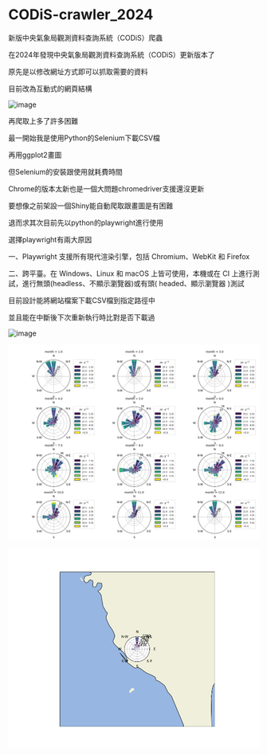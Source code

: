# CODiS-crawler_2024
新版中央氣象局觀測資料查詢系統（CODiS）爬蟲

在2024年發現中央氣象局觀測資料查詢系統（CODiS）更新版本了

原先是以修改網址方式即可以抓取需要的資料

目前改為互動式的網頁結構

![image](https://github.com/gtgrthrst/CODiS-crawler_2024/assets/37490507/cffbd51d-8a36-41ea-bd5b-e877533eb15f)

再爬取上多了許多困難

最一開始我是使用Python的Selenium下載CSV檔

再用ggplot2畫圖

但Selenium的安裝跟使用就耗費時間

Chrome的版本太新也是一個大問題chromedriver支援還沒更新

要想像之前架設一個Shiny能自動爬取跟畫圖是有困難

退而求其次目前先以python的playwright進行使用

選擇playwright有兩大原因

一、Playwright 支援所有現代渲染引擎，包括 Chromium、WebKit 和 Firefox

二、跨平臺。在 Windows、Linux 和 macOS 上皆可使用，本機或在 CI 上進行測試，進行無頭(headless、不顯示瀏覽器)或有頭( headed、顯示瀏覽器 )測試

目前設計能將網站檔案下載CSV檔到指定路徑中

並且能在中斷後下次重新執行時比對是否下載過

![image](https://github.com/gtgrthrst/CODiS-crawler_2024/assets/37490507/7c0c929f-3ac6-4712-a124-37a0da61d196)


![Wind_Rose_Subplots](Wind_Rose_Subplots.png)

![Wind_Rose_Map](Wind_Rose_Map.png)
